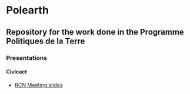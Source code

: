 # Polearth
## Repository for the work done in the Programme Politiques de la Terre

### Presentations

#### Civicact
- [RCN Meeting slides](civicact/RCN_meeting/index.html)